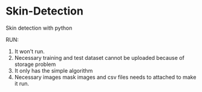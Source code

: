 # Skin-Detection
Skin detection with python


RUN:
1. It won't run.
2. Necessary training and test dataset cannot be uploaded because of storage problem
3. It only has the simple algorithm
4. Necessary images mask images and csv files needs to attached to make it run.

